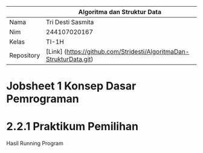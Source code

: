 |  | Algoritma dan Struktur Data|
|--|--|
| Nama       |  Tri Desti Sasmita|
| Nim        |  244107020167|
| Kelas | TI-1H |
| Repository |[Link] (https://github.com/Stridesti/AlgoritmaDan-StrukturData.git)|



# Jobsheet 1 Konsep Dasar Pemrograman

# 2.2.1 Praktikum Pemilihan

Hasil Running Program